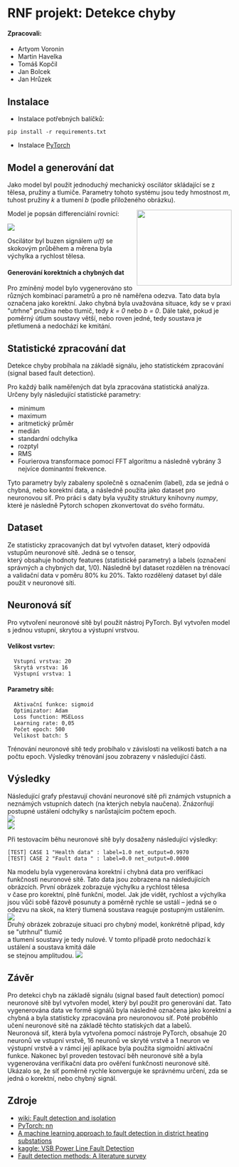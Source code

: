 # RNF projekt: Detekce chyby

#### Zpracovali: 
- Artyom Voronin
- Martin Havelka
- Tomáš Kopčil
- Jan Bolcek
- Jan Hrůzek

## Instalace 
- Instalace potřebných balíčků:
```shell
pip install -r requirements.txt
```
- Instalace [PyTorch](https://pytorch.org/get-started/locally/)

## Model a generování dat
Jako model byl použit jednoduchý mechanický oscilátor skládající se z tělesa, pružiny a tlumiče. Parametry tohoto
systému jsou tedy hmostnost *m*, tuhost pružiny *k* a tlumení *b* (podle přiloženého obrázku).

<img align="right" width="213" height="170" src="doc/img/harmonic_oscillator.png">

Model je popsán differenciální rovnicí:

![](doc/img/model_eq.png)

Oscilátor byl buzen signálem *u(t)* se skokovým průběhem a měrena byla výchylka a rychlost tělesa.

#### Generování korektních a chybných dat
Pro zmíněný model bylo vygenerováno sto různých kombinací parametrů a pro ně naměřena odezva. Tato data byla označena
jako korektní.
Jako chybná byla uvažována situace, kdy se v praxi "utrhne" pružina nebo tlumič, tedy *k = 0* nebo *b = 0*. Dále také,
pokud je poměrný útlum soustavy větší, nebo roven jedné, tedy soustava je přetlumená a nedochází ke kmitání. 

## Statistické zpracování dat
Detekce chyby probíhala na základě signálu, jeho statistickém zpracování (signal based fault detection).  
  
Pro každý balík naměřených dat byla zpracována statistická analýza. Určeny byly následující statistické parametry:
- minimum
- maximum
- aritmetický průměr
- medián
- standardní odchylka
- rozptyl
- RMS
- Fourierova transformace pomocí FFT algoritmu a následně vybrány 3 nejvíce dominantní frekvence.

Tyto parametry byly zabaleny společně s označením (label), zda se jedná o chybná, nebo korektní data, a následně
použita jako dataset pro neuronovou síť.
Pro práci s daty byla využity struktury knihovny *numpy*, které je následně Pytorch schopen zkonvertovat do svého
formátu.
## Dataset
Ze statisticky zpracovaných dat byl vytvořen dataset, který odpovídá vstupům neuronové sítě. Jedná se o tensor,  
který obsahuje hodnoty features (statistické parametry) a labels (označení správných a chybných dat, 1/0). Následně byl
dataset rozdělen na trénovací a validační data v poměru 80% ku 20%. Takto rozdělený dataset byl dále použit v neuronové
síti.

## Neuronová síť
Pro vytvoření neuronové sítě byl použit nástroj PyTorch. Byl vytvořen model s jednou vstupní, skrytou a výstupní
vrstvou.  

  #### Velikost vsrtev:
      Vstupní vrstva: 20
      Skrytá vrstva: 16
      Výstupní vrstva: 1

  #### Parametry sítě:
      Aktivační funkce: sigmoid
      Optimizator: Adam 
      Loss function: MSELoss 
      Learning rate: 0,05 
      Počet epoch: 500 
      Velikost batch: 5

Trénování neuronové sítě tedy probíhalo v závislosti na velikosti batch a na počtu epoch. Výsledky trénování jsou
zobrazeny v následující části.

## Výsledky

Následující grafy přestavují chování neuronové sítě při známých vstupních a neznámých vstupních datech (na kterých 
nebyla naučena). Znázorňují postupné ustálení odchylky s narůstajícím počtem epoch.  
<img src="doc/img/loss.png">  
<img src="doc/img/eval.png">

Při testovacím běhu neuronové sítě byly dosaženy následující výsledky:
```shell
[TEST] CASE 1 "Health data" : label=1.0 net_output=0.9970
[TEST] CASE 2 "Fault data " : label=0.0 net_output=0.0000
```
Na modelu byla vygenerována korektní i chybná data pro verifikaci funkčnosti neuronové sítě. Tato data jsou zobrazena
na následujících obrázcích.
První obrázek zobrazuje výchylku a rychlost tělesa  
v čase pro korektní, plně funkční, model. Jak
jde vidět, rychlost a výchylka jsou vůči sobě fázově posunuty a poměrně rychle se ustálí – jedná se o odezvu na
skok, na který tlumená soustava reaguje postupným ustálením.
<img src="doc/img/health.png">  
Druhý obrázek zobrazuje situaci pro chybný model, konkrétně případ, kdy se "utrhnul" tlumič  
a tlumení soustavy je tedy
nulové. V tomto případě proto nedochází k ustálení a soustava kmitá dále  
se stejnou amplitudou.
<img src="doc/img/fault.png">

## Závěr
Pro detekci chyb na základě signálu (signal based fault detection) pomocí neuronové sítě byl vytvořen model, který byl 
použit pro generování dat. Tato vygenerována data ve formě signálů byla následně označena jako korektní a chybná a byla 
statisticky zpracována pro neuronovou síť. Poté proběhlo učení neuronové sitě na základě těchto statiských dat a labelů.  
Neuronová síť, která byla vytvořena pomocí nástroje PyTorch, obsahuje 20 neuronů ve vstupní vrstvě, 16 neuronů ve skryté
vrstvě a 1 neuron ve výstupní vrstvě a v rámci její aplikace byla použita sigmoidní aktivační funkce.
Nakonec byl proveden testovací běh neuronové sítě a byla vygenerována verifikační data pro ověření funkčnosti neuronové 
sítě. Ukázalo se, že síť poměrně rychle konverguje ke správnému určení, zda se jedná o korektní, nebo chybný signál.

## Zdroje
- [wiki: Fault detection and isolation](https://en.wikipedia.org/wiki/Fault_detection_and_isolation)
- [PyTorch: nn](https://pytorch.org/tutorials/beginner/pytorch_with_examples.html#pytorch-nn)
- [A machine learning approach to fault detection in district heating substations](https://www.sciencedirect.com/science/article/pii/S1876610218304831)
- [kaggle: VSB Power Line Fault Detection](https://www.kaggle.com/c/vsb-power-line-fault-detection/notebooks)
- [Fault detection methods: A literature survey](https://www.researchgate.net/publication/221412815_Fault_detection_methods_A_literature_survey/)
